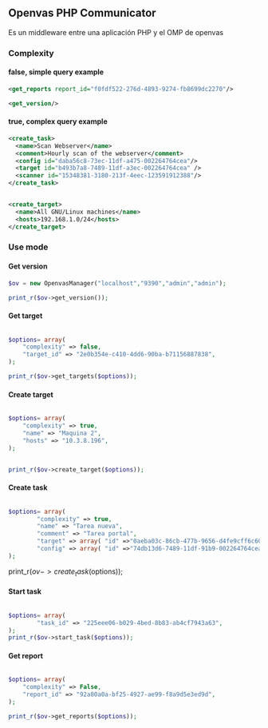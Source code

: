 ## Openvas PHP Communicator

Es un middleware entre una aplicación PHP y el OMP de openvas

### Complexity

#### false, simple query example
```xml
<get_reports report_id="f0fdf522-276d-4893-9274-fb8699dc2270"/>

<get_version/>
```
#### true, complex query example
```xml
<create_task>
  <name>Scan Webserver</name>
  <comment>Hourly scan of the webserver</comment>
  <config id="daba56c8-73ec-11df-a475-002264764cea"/>
  <target id="b493b7a8-7489-11df-a3ec-002264764cea" />
  <scanner id="15348381-3180-213f-4eec-123591912388"/>
</create_task>


<create_target>
  <name>All GNU/Linux machines</name>
  <hosts>192.168.1.0/24</hosts>
</create_target>
```
### Use mode

#### Get version
```php
$ov = new OpenvasManager("localhost","9390","admin","admin");

print_r($ov->get_version());

```
#### Get target
```php

$options= array(
	"complexity" => false,
	"target_id" => "2e0b354e-c410-4dd6-90ba-b71156887838",
);

print_r($ov->get_targets($options));
```
#### Create target
```php

$options= array(
	"complexity" => true,
	"name" => "Maquina 2",
	"hosts" => "10.3.8.196",
);


print_r($ov->create_target($options));
```
#### Create task
```php

$options= array(
		"complexity" => true,
		"name" => "Tarea nueva",
		"comment" => "Tarea portal",
		"target" => array( "id" =>"0aeba03c-86cb-477b-9656-d4fe9cff6c60"),
		"config" => array( "id" =>"74db13d6-7489-11df-91b9-002264764cea"),
);
```
print_r($ov->create_task($options));

#### Start task
```php

$options= array(
		"task_id" => "225eee06-b029-4bed-8b83-ab4cf7943a63",
);
print_r($ov->start_task($options));
```

#### Get report
```php

$options= array(
	"complexity" => False,
	"report_id" => "92a80a0a-bf25-4927-ae99-f8a9d5e3ed9d",
);

print_r($ov->get_reports($options));
```
